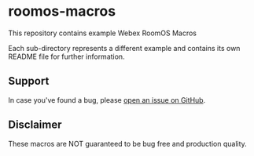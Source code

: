 # roomos-macros

This repository contains example Webex RoomOS Macros

Each sub-directory represents a different example and contains its own README file for further information.

## Support

In case you've found a bug, please [open an issue on GitHub](../../issues).

## Disclaimer

These macros are NOT guaranteed to be bug free and production quality.